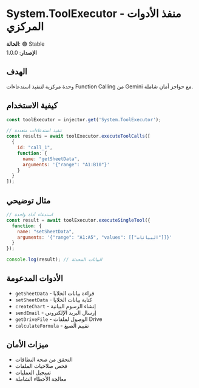 # System.ToolExecutor - منفذ الأدوات المركزي

**الحالة**: 🟢 Stable  
**الإصدار**: 1.0.0

## الهدف
وحدة مركزية لتنفيذ استدعاءات Function Calling من Gemini مع حواجز أمان شاملة.

## كيفية الاستخدام

```javascript
const toolExecutor = injector.get('System.ToolExecutor');

// تنفيذ استدعاءات متعددة
const results = await toolExecutor.executeToolCalls([
  {
    id: "call_1",
    function: {
      name: "getSheetData",
      arguments: '{"range": "A1:B10"}'
    }
  }
]);
```

## مثال توضيحي

```javascript
// استدعاء أداة واحدة
const result = await toolExecutor.executeSingleTool({
  function: {
    name: "setSheetData",
    arguments: '{"range": "A1:A5", "values": [["البيانات"]]}'
  }
});

console.log(result); // البيانات المحدثة
```

## الأدوات المدعومة
- `getSheetData` - قراءة بيانات الخلايا
- `setSheetData` - كتابة بيانات الخلايا  
- `createChart` - إنشاء الرسوم البيانية
- `sendEmail` - إرسال البريد الإلكتروني
- `getDriveFile` - الوصول لملفات Drive
- `calculateFormula` - تقييم الصيغ

## ميزات الأمان
- التحقق من صحة النطاقات
- فحص صلاحيات الملفات
- تسجيل العمليات
- معالجة الأخطاء الشاملة